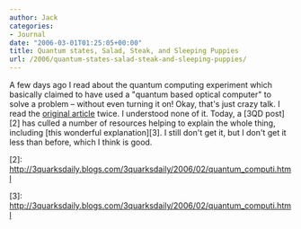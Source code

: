 ```yaml
---
author: Jack
categories:
- Journal
date: "2006-03-01T01:25:05+00:00"
title: Quantum states, Salad, Steak, and Sleeping Puppies
url: /2006/quantum-states-salad-steak-and-sleeping-puppies/
---
```


A few days ago I read about the quantum computing experiment which basically claimed to have used a "quantum based optical computer" to solve a problem &#8211; without even turning it on! Okay, that's just crazy talk. I read the [original article][1] twice. I understood none of it. Today, a [3QD post][2] has culled a number of resources helping to explain the whole thing, including [this wonderful explanation][3]. I still don't get it, but I don't get it less than before, which I think is good. 

[1]: <http://www.eurekalert.org/pub_releases/2006-02/uoia-qcs022106.php> 

[2]:&nbsp; <http://3quarksdaily.blogs.com/3quarksdaily/2006/02/quantum_computi.html> 

[3]:&nbsp; <http://3quarksdaily.blogs.com/3quarksdaily/2006/02/quantum_computi.html>